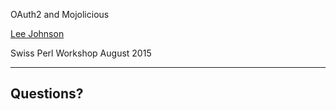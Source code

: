 OAuth2 and Mojolicious

[Lee Johnson](http://leejo.github.io)

Swiss Perl Workshop August 2015

---
## Questions?
